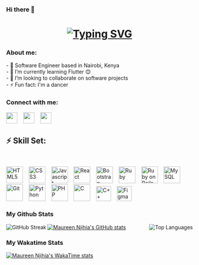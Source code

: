 ### Hi there 👋
<h1 align="center">
  <a href="https://git.io/typing-svg"><img src="https://readme-typing-svg.demolab.com?  font=Fira+Code&size=30&pause=1000&color=F73D61&center=true&vCenter=true&width=435&lines=Nice+to+see+you+👋;I'm+Maureen😊" alt="Typing SVG" />
  </a>
</h1>

<h3>About me:</h3>
- 🔭 Software Engineer based in Nairobi, Kenya
<br>
- 🌱 I’m currently learning Flutter 😊
<br>
- 👯 I’m looking to collaborate on software projects
<br>
- ⚡ Fun fact: I'm a dancer
<br>

<h3>Connect with me:</h3>
<a href="https://www.linkedin.com/in/maureen-njihia-9812931ab"><img height="30" width="30" src="https://cdn.simpleicons.org/linkedin/0A66C2" /></a>
 &nbsp;&nbsp;
<a href="mailto:developer.njihia@gmail.com"><img height="30" width="30" src="https://cdn.simpleicons.org/gmail/EA4335" /></a>
 &nbsp;&nbsp;
<a href="https://twitter.com/Njihia413"><img height="30" width="30" src="https://cdn.simpleicons.org/twitter/1DA1F2" /></a>

<h2>⚡ Skill Set:</h2>
<br>
<p>
<img title="HTML5" height="45" width="45" src="https://github.com/Njihia413/Njihia413/assets/70540294/c50c1223-bc97-4ce7-906a-4d4625ba5fda">
   &nbsp;&nbsp;
<img title="CSS3" height="45" width="45" src="https://github.com/Njihia413/Njihia413/assets/70540294/a7ad154e-71ec-4095-a642-a832adec32a5">
   &nbsp;&nbsp;
<img title="Javascript" height="45" width="45" src="https://github.com/Njihia413/Njihia413/assets/70540294/13e7793a-82ee-4cf4-8b70-19d18cbc2c50">
   &nbsp;&nbsp;
<img title="React" height="45" width="45" src="https://github.com/Njihia413/Njihia413/assets/70540294/351131da-89b2-4c87-8718-93b95928bf47">
   &nbsp;&nbsp;
<img title="Bootstrap" height="45" width="45" src="https://github.com/Njihia413/Njihia413/assets/70540294/9347eb31-be7d-4c26-9356-47f7b881b4db">
   &nbsp;&nbsp;
<img title="Ruby" height="45" width="45" src="https://img.icons8.com/color/512/ruby-programming-language.png">
   &nbsp;&nbsp;
<img title="Ruby on Rails" height="45" width="45" src="https://github.com/Njihia413/Njihia413/assets/70540294/da461a00-dcf1-4cbd-b6d0-60b472d6270c">
   &nbsp;&nbsp;
<img title="MySQL" height="45" width="45" src="https://github.com/Njihia413/Njihia413/assets/70540294/1f2b726b-62b1-45b1-b34c-03c2c94169a1">
   &nbsp;&nbsp;
<img title="Git" height="45" width="45" src="https://github.com/Njihia413/Njihia413/assets/70540294/de1b9697-af45-4817-b472-ea0fe97c79b3">
   &nbsp;&nbsp;
<img title="Python" height="45" width="45" src="https://github.com/Njihia413/Njihia413/assets/70540294/6670e5f0-9b27-4a1d-9903-048e46fadf88">
   &nbsp;&nbsp;
<img title="PHP" height="45" width="45" src="https://cdn.simpleicons.org/php">
   &nbsp;&nbsp;
  <img title="C" height="45" width="45" src="https://github.com/Njihia413/Njihia413/assets/70540294/89b1f7fc-8cfe-4bb0-931b-7e485e5589e4">
   &nbsp;&nbsp;
  <img title="C++" height="40" width="40" src="https://cdn.simpleicons.org/c++/E61845">
   &nbsp;&nbsp;
<img title="Figma"height="40" width="40" src="https://github.com/Njihia413/Njihia413/assets/70540294/ec2b49ec-4073-432e-a46a-98ab933041c6">
</p>

### My Github Stats
  <a href="https://git.io/streak-stats">
      <img align="left" src="http://github-readme-streak-stats.herokuapp.com?user=Njihia413&theme=dark&background=000000" alt="GitHub Streak">
  </a>
  <a href="https://github.com/anuraghazra/github-readme-stats">
      <img align="right" src="https://github-readme-stats.vercel.app/api/top-langs/?username=Njihia413&layout=compact&theme=vision-friendly-dark" alt="Top Languages" style="max-width: 100%;">
  </a>

[![Maureen Njihia's GitHub stats](https://github-readme-stats.vercel.app/api?username=Njihia413&theme=dark)](https://github.com/anuraghazra/github-readme-stats)

### My Wakatime Stats

[![Maureen Njihia's WakaTime stats](https://github-readme-stats.vercel.app/api/wakatime?username=Njihia413&theme=dark&layout=compact)](https://github.com/anuraghazra/github-readme-stats)

<!--
**Njihia413/Njihia413** is a ✨ _special_ ✨ repository because its `README.md` (this file) appears on your GitHub profile.

Here are some ideas to get you started:


-->

